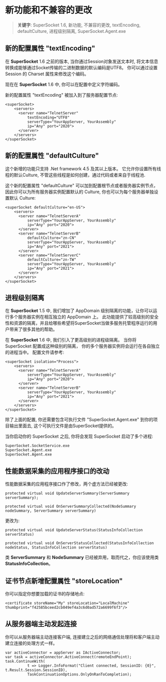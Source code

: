 # 新功能和不兼容的更改

> __关键字__: SuperSocket 1.6, 新功能, 不兼容的更改, textEncoding, defaultCulture, 进程级别隔离, SuperSocket.Agent.exe


## 新的配置属性 "textEncoding"
在 __SuperSocket__ 1.6 之前的版本, 当你通过Session对象发送文本时, 将文本信息转换成能够通过Socket传输的二进制数据的默认编码是UTF8。 你可以通过设置 Session 的 Charset 属性来修改这个编码。

现在在 __SuperSocket__ 1.6 中, 你可以在配置中定义字符编码。

新的配置属性 "textEncoding" 被加入到了服务器配置节点:

	<superSocket>
		<servers>
		  <server name="TelnetServer"
			  textEncoding="UTF8"
			  serverType="YourAppServer, YourAssembly"
			  ip="Any" port="2020">
		  </server>
		</servers>
	</superSocket>

## 新的配置属性 "defaultCulture"
这个新增的功能只支持 .Net framework 4.5 及其以上版本。 它允许你设置所有线程的默认Culture, 不管这些线程是如何创建，通过代码或者来自于线程池.

这个新的配置属性 "defaultCulture" 可以加到配置根节点或者服务器实例节点，因此你可以为所有服务器实例配置默认的 Culture, 你也可以为每个服务器单独设置默认 Culture:

	<superSocket defaultCulture="en-US">
		<servers>
		  <server name="TelnetServerA"
			  serverType="YourAppServer, YourAssembly"
			  ip="Any" port="2020">
		  </server>
		  <server name="TelnetServerB"
			  defaultCulture="zn-CN"
			  serverType="YourAppServer, YourAssembly"
			  ip="Any" port="2021">
		  </server>
		  <server name="TelnetServerC"
			  defaultCulture="zn-TW"
			  serverType="YourAppServer, YourAssembly"
			  ip="Any" port="2021">
		  </server>
		</servers>
	</superSocket>

## 进程级别隔离
在 __SuperSocket__ 1.5 中, 我们增加了 AppDomain 级别隔离的功能，让你可以运行多个服务器实例在相互独立的 AppDomain 上。
此功能提供了较高级别的安全性和资源的隔离，并且给哪些希望将SuperSocket当做多服务托管程序运行的用户带来了很多其他的帮助。

在 __SuperSocket__ 1.6 中, 我们引入了更高级别的进程级隔离。 当你将 SuperSocket 配置成这种级别的隔离， 你的多个服务器实例将会运行在各自独立的进程当中。 配置文件请参考:

	<superSocket isolation="Process">
		<servers>
		  <server name="TelnetServerA"
			  serverType="YourAppServer, YourAssembly"
			  ip="Any" port="2020">
		  </server>
		  <server name="TelnetServerB"
			  serverType="YourAppServer, YourAssembly"
			  ip="Any" port="2021">
		  </server>
		</servers>
	</superSocket>

除了上面的配置, 你还需要包含可执行文件 "SuperSocket.Agent.exe" 到你的项目输出里面去, 这个可执行文件是由SuperSocket提供的。

当你启动你的 SuperSocket 之后, 你将会发现 SuperSocket 启动了多个进程:

    SuperSocket.SocketService.exe
    SuperSocket.Agent.exe
	SuperSocket.Agent.exe


## 性能数据采集的应用程序接口的改动
性能数据采集的应用程序接口作了修改，两个虚方法已经被更改:

    protected virtual void UpdateServerSummary(ServerSummary serverSummary);

    protected virtual void OnServerSummaryCollected(NodeSummary nodeSummary, ServerSummary serverSummary)

更改为:

	protected virtual void UpdateServerStatus(StatusInfoCollection serverStatus)

	protected virtual void OnServerStatusCollected(StatusInfoCollection nodeStatus, StatusInfoCollection serverStatus)


类 __ServerSummary__ 和 __NodeSummary__ 已经被弃用，取而代之，你应该使用类 __StatusInfoCollection__。

## 证书节点新增配置属性 "storeLocation"
你可以指定你想要加载的证书的存储地点:

    <certificate storeName="My" storeLocation="LocalMachine" thumbprint="‎f42585bceed2cb049ef4a3c6d0ad572a6699f6f3"/>


## 从服务器端主动发起连接

你可以从服务器端主动连接客户端, 连接建立之后的网络通信处理将和客户端主动建立连接的处理方式一样。

    
    var activeConnector = appServer as IActiveConnector;
    var task = activeConnector.ActiveConnect(remoteEndPoint);
    task.ContinueWith(
              t => Logger.InfoFormat("Client connected, SessionID: {0}", t.Result.Session.SessionID),
              TaskContinuationOptions.OnlyOnRanToCompletion);
